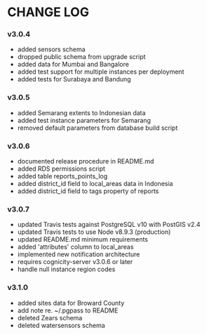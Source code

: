 CHANGE LOG
==========

### v3.0.4
- added sensors schema
- dropped public schema from upgrade script
- added data for Mumbai and Bangalore
- added test support for multiple instances per deployment
- added tests for Surabaya and Bandung

### v3.0.5
- added Semarang extents to Indonesian data
- added test instance parameters for Semarang
- removed default parameters from database build script

### v3.0.6
- documented release procedure in README.md
- added RDS permissions script
- added table reports_points_log
- added district_id field to local_areas data in Indonesia
- added district_id field to tags property of reports

### v3.0.7
- updated Travis tests against PostgreSQL v10 with PostGIS v2.4
- updated Travis tests to use Node v8.9.3 (production)
- updated README.md minimum requirements
- added 'attributes' column to local_areas
- implemented new notification architecture
- requires cognicity-server v3.0.6 or later
- handle null instance region codes

### v3.1.0
- added sites data for Broward County
- add note re. ~/.pgpass to README
- deleted Zears schema
- deleted watersensors schema